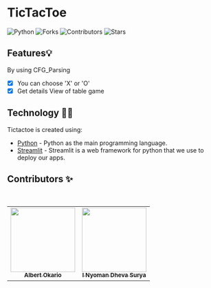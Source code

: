 # TicTacToe

![Python](https://img.shields.io/badge/Python-FFD43B?style=for-the-badge&logo=python&logoColor=blue)
![Forks](https://img.shields.io/github/forks/Albert1915/Tictactoe?style=for-the-badge)
![Contributors](https://img.shields.io/github/contributors/Albert1915/Tictactoe?style=for-the-badge)
![Stars](https://img.shields.io/github/stars/Albert1915/Tictactoe?style=for-the-badge)


## Features💡
By using CFG_Parsing
- [x] You can choose 'X' or 'O'
- [x] Get details View of table game

## Technology 👨‍💻
Tictactoe is created using:
- [Python](https://www.python.org/) - 
Python as the main programming language.
- [Streamlit](https://streamlit.io/) - Streamlit is a web framework for python that we use to deploy our apps.


## Contributors ✨
<br>
<table align="center">
  <tr>
    <td align="center"><a href="https://github.com/Albert1915"><img src="https://avatars.githubusercontent.com/u/76970766?s=400&u=adf4015762046d3e3ab4178b48366719243df2fc&v=4" width="150px;" alt=""/><br><sub><b>Albert Okario</b></sub></td> 
    <td align="center"><a href="https://github.com/kamisama27"><img src="https://avatars.githubusercontent.com/u/64056781?v=4" width="150px;" alt=""/><br><sub><b>I Nyoman Dheva Surya</b></sub></td>
  </tr>
</table>


